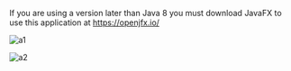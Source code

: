 
If you are using a version later than Java 8 you must download JavaFX to use this application at https://openjfx.io/


![a1](https://user-images.githubusercontent.com/63128085/148300118-fb5b2f11-d142-4c95-add5-d63096ea27cf.PNG)


![a2](https://user-images.githubusercontent.com/63128085/148300120-ac8bac89-0a60-48c0-af56-8baaf7742f64.PNG)



